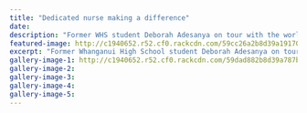```yaml
---
title: "Dedicated nurse making a difference"
date: 
description: "Former WHS student Deborah Adesanya on tour with the world's largest civilian hospital ship..."
featured-image: http://c1940652.r52.cf0.rackcdn.com/59cc26a2b8d39a191700048f/Deborah-Adesanya-nursing-overseas-28-sept-chron.jpg
excerpt: "Former Whanganui High School student Deborah Adesanya on tour with the world's largest civilian hospital ship, helping children in need in West Africa."
gallery-image-1: http://c1940652.r52.cf0.rackcdn.com/59dad882b8d39a787b000360/Deb-Adesanya-ex-with-baby-nurse-28-sept-chron.jpg
gallery-image-2: 
gallery-image-3: 
gallery-image-4: 
gallery-image-5: 
---
```

